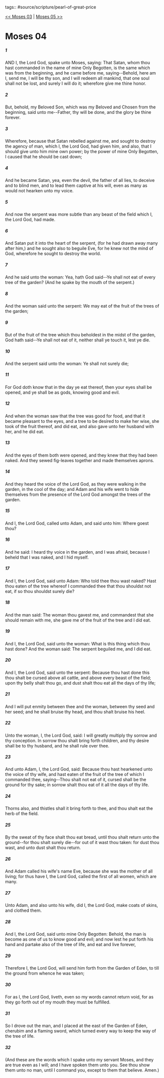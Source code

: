 tags:: #source/scripture/pearl-of-great-price

[<< Moses 03](source/scripture/pearl-of-great-price/01_Moses/Moses_03.md) | [Moses 05 >>](source/scripture/pearl-of-great-price/01_Moses/Moses_05.md)

# Moses 04

##### 1

AND I, the Lord God, spake unto Moses, saying: That Satan, whom thou hast commanded in the name of mine Only Begotten, is the same which was from the beginning, and he came before me, saying--Behold, here am I, send me, I will be thy son, and I will redeem all mankind, that one soul shall not be lost, and surely I will do it; wherefore give me thine honor.

##### 2

But, behold, my Beloved Son, which was my Beloved and Chosen from the beginning, said unto me--Father, thy will be done, and the glory be thine forever.

##### 3

Wherefore, because that Satan rebelled against me, and sought to destroy the agency of man, which I, the Lord God, had given him, and also, that I should give unto him mine own power; by the power of mine Only Begotten, I caused that he should be cast down;

##### 4

And he became Satan, yea, even the devil, the father of all lies, to deceive and to blind men, and to lead them captive at his will, even as many as would not hearken unto my voice.

##### 5

And now the serpent was more subtle than any beast of the field which I, the Lord God, had made.

##### 6

And Satan put it into the heart of the serpent, (for he had drawn away many after him,) and he sought also to beguile Eve, for he knew not the mind of God, wherefore he sought to destroy the world.

##### 7

And he said unto the woman: Yea, hath God said--Ye shall not eat of every tree of the garden? (And he spake by the mouth of the serpent.)

##### 8

And the woman said unto the serpent: We may eat of the fruit of the trees of the garden;

##### 9

But of the fruit of the tree which thou beholdest in the midst of the garden, God hath said--Ye shall not eat of it, neither shall ye touch it, lest ye die.

##### 10

And the serpent said unto the woman: Ye shall not surely die;

##### 11

For God doth know that in the day ye eat thereof, then your eyes shall be opened, and ye shall be as gods, knowing good and evil.

##### 12

And when the woman saw that the tree was good for food, and that it became pleasant to the eyes, and a tree to be desired to make her wise, she took of the fruit thereof, and did eat, and also gave unto her husband with her, and he did eat.

##### 13

And the eyes of them both were opened, and they knew that they had been naked. And they sewed fig-leaves together and made themselves aprons.

##### 14

And they heard the voice of the Lord God, as they were walking in the garden, in the cool of the day; and Adam and his wife went to hide themselves from the presence of the Lord God amongst the trees of the garden.

##### 15

And I, the Lord God, called unto Adam, and said unto him: Where goest thou?

##### 16

And he said: I heard thy voice in the garden, and I was afraid, because I beheld that I was naked, and I hid myself.

##### 17

And I, the Lord God, said unto Adam: Who told thee thou wast naked? Hast thou eaten of the tree whereof I commanded thee that thou shouldst not eat, if so thou shouldst surely die?

##### 18

And the man said: The woman thou gavest me, and commandest that she should remain with me, she gave me of the fruit of the tree and I did eat.

##### 19

And I, the Lord God, said unto the woman: What is this thing which thou hast done? And the woman said: The serpent beguiled me, and I did eat.

##### 20

And I, the Lord God, said unto the serpent: Because thou hast done this thou shalt be cursed above all cattle, and above every beast of the field; upon thy belly shalt thou go, and dust shalt thou eat all the days of thy life;

##### 21

And I will put enmity between thee and the woman, between thy seed and her seed; and he shall bruise thy head, and thou shalt bruise his heel.

##### 22

Unto the woman, I, the Lord God, said: I will greatly multiply thy sorrow and thy conception. In sorrow thou shalt bring forth children, and thy desire shall be to thy husband, and he shall rule over thee.

##### 23

And unto Adam, I, the Lord God, said: Because thou hast hearkened unto the voice of thy wife, and hast eaten of the fruit of the tree of which I commanded thee, saying--Thou shalt not eat of it, cursed shall be the ground for thy sake; in sorrow shalt thou eat of it all the days of thy life.

##### 24

Thorns also, and thistles shall it bring forth to thee, and thou shalt eat the herb of the field.

##### 25

By the sweat of thy face shalt thou eat bread, until thou shalt return unto the ground--for thou shalt surely die--for out of it wast thou taken: for dust thou wast, and unto dust shalt thou return.

##### 26

And Adam called his wife's name Eve, because she was the mother of all living; for thus have I, the Lord God, called the first of all women, which are many.

##### 27

Unto Adam, and also unto his wife, did I, the Lord God, make coats of skins, and clothed them.

##### 28

And I, the Lord God, said unto mine Only Begotten: Behold, the man is become as one of us to know good and evil; and now lest he put forth his hand and partake also of the tree of life, and eat and live forever,

##### 29

Therefore I, the Lord God, will send him forth from the Garden of Eden, to till the ground from whence he was taken;

##### 30

For as I, the Lord God, liveth, even so my words cannot return void, for as they go forth out of my mouth they must be fulfilled.

##### 31

So I drove out the man, and I placed at the east of the Garden of Eden, cherubim and a flaming sword, which turned every way to keep the way of the tree of life.

##### 32

(And these are the words which I spake unto my servant Moses, and they are true even as I will; and I have spoken them unto you. See thou show them unto no man, until I command you, except to them that believe. Amen.)
